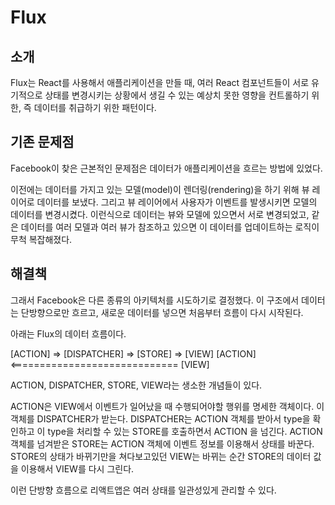 # Flux

## 소개
Flux는 React를 사용해서 애플리케이션을 만들 때, 여러 React 컴포넌트들이 서로 유기적으로 상태를 변경시키는 상황에서 생길 수 있는 예상치 못한 영향을 컨트롤하기 위한, 즉 데이터를 취급하기 위한 패턴이다.

## 기존 문제점
Facebook이 찾은 근본적인 문제점은 데이터가 애플리케이션을 흐르는 방법에 있었다.

이전에는 데이터를 가지고 있는 모델(model)이 렌더링(rendering)을 하기 위해 뷰 레이어로 데이터를 보냈다.
그리고 뷰 레이어에서 사용자가 이벤트를 발생시키면 모델의 데이터를 변경시켰다. 이런식으로 데이터는 뷰와 모델에 있으면서 서로 변경되었고, 같은 데이터를 여러 모델과 여러 뷰가 참조하고 있으면 이 데이터를 업데이트하는 로직이 무척 복잡해졌다.

## 해결책
그래서 Facebook은 다른 종류의 아키텍처를 시도하기로 결정했다. 이 구조에서 데이터는 단방향으로만 흐르고, 새로운 데이터를 넣으면 처음부터 흐름이 다시 시작된다.

아래는 Flux의 데이터 흐름이다.

[ACTION] => [DISPATCHER] => [STORE] => [VIEW]
[ACTION]<============================= [VIEW]

ACTION, DISPATCHER, STORE, VIEW라는 생소한 개념들이 있다.

ACTION은 VIEW에서 이벤트가 일어났을 때 수행되어야할 행위를 명세한 객체이다. 이 객체를 DISPATCHER가 받는다. DISPATCHER는 ACTION 객체를 받아서 type을 확인하고 이 type을 처리할 수 있는 STORE를 호출하면서 ACTION 을 넘긴다. ACTION 객체를 넘겨받은 STORE는 ACTION 객체에 이벤트 정보를 이용해서 상태를 바꾼다. STORE의 상태가 바뀌기만을 쳐다보고있던 VIEW는 바뀌는 순간 STORE의 데이터 값을 이용해서 VIEW를 다시 그린다.

이런 단방향 흐름으로 리액트앱은 여러 상태를 일관성있게 관리할 수 있다.
